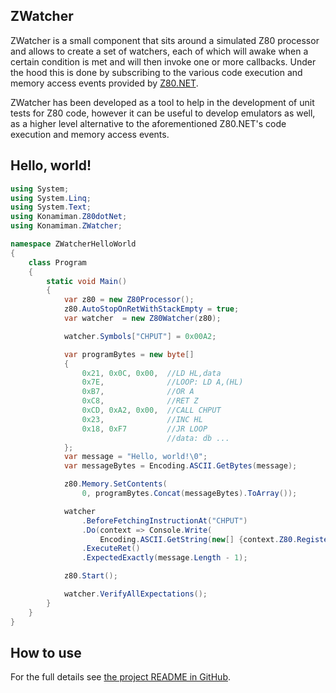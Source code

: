 ## ZWatcher

ZWatcher is a small component that sits around a simulated Z80 processor and allows to create a set of watchers, each of which will awake when a certain condition is met and will then invoke one or more callbacks. Under the hood this is done by subscribing to the various code execution and memory access events provided by [Z80.NET](https://github.com/Konamiman/Z80dotNet).

ZWatcher has been developed as a tool to help in the development of unit tests for Z80 code, however it can be useful to develop emulators as well, as a higher level alternative to the aforementioned Z80.NET's code execution and memory access events.


## Hello, world!

```C#
using System;
using System.Linq;
using System.Text;
using Konamiman.Z80dotNet;
using Konamiman.ZWatcher;

namespace ZWatcherHelloWorld
{
    class Program
    {
        static void Main()
        {
            var z80 = new Z80Processor();
            z80.AutoStopOnRetWithStackEmpty = true;
            var watcher  = new Z80Watcher(z80);

            watcher.Symbols["CHPUT"] = 0x00A2;

            var programBytes = new byte[]
            {
                0x21, 0x0C, 0x00,  //LD HL,data
                0x7E,              //LOOP: LD A,(HL)
                0xB7,              //OR A
                0xC8,              //RET Z
                0xCD, 0xA2, 0x00,  //CALL CHPUT
                0x23,              //INC HL
                0x18, 0xF7         //JR LOOP
                                   //data: db ...
            };
            var message = "Hello, world!\0";
            var messageBytes = Encoding.ASCII.GetBytes(message);

            z80.Memory.SetContents(
                0, programBytes.Concat(messageBytes).ToArray());

            watcher
                .BeforeFetchingInstructionAt("CHPUT")
                .Do(context => Console.Write(
                    Encoding.ASCII.GetString(new[] {context.Z80.Registers.A})))
                .ExecuteRet()
                .ExpectedExactly(message.Length - 1);

            z80.Start();

            watcher.VerifyAllExpectations();
        }
    }
}
```

## How to use

For the full details see [the project README in GitHub](https://github.com/Konamiman/ZWatcher/blob/master/README.md).
